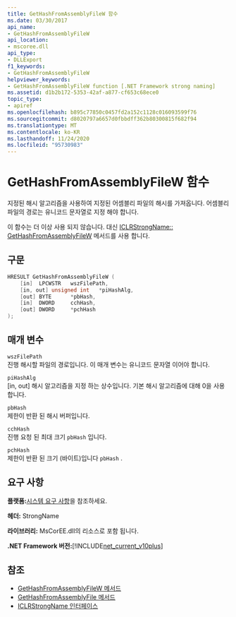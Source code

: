 ```yaml
---
title: GetHashFromAssemblyFileW 함수
ms.date: 03/30/2017
api_name:
- GetHashFromAssemblyFileW
api_location:
- mscoree.dll
api_type:
- DLLExport
f1_keywords:
- GetHashFromAssemblyFileW
helpviewer_keywords:
- GetHashFromAssemblyFileW function [.NET Framework strong naming]
ms.assetid: d1b2b172-5353-42af-a877-cf653c68ece0
topic_type:
- apiref
ms.openlocfilehash: b895c77850c0457fd2a152c1128c016093599f76
ms.sourcegitcommit: d8020797a6657d0fbbdff362b80300815f682f94
ms.translationtype: MT
ms.contentlocale: ko-KR
ms.lasthandoff: 11/24/2020
ms.locfileid: "95730983"
---
```

# <a name="gethashfromassemblyfilew-function"></a>GetHashFromAssemblyFileW 함수

지정된 해시 알고리즘을 사용하여 지정된 어셈블리 파일의 해시를 가져옵니다. 어셈블리 파일의 경로는 유니코드 문자열로 지정 해야 합니다.  
  
 이 함수는 더 이상 사용 되지 않습니다. 대신 [ICLRStrongName:: GetHashFromAssemblyFileW](../hosting/iclrstrongname-gethashfromassemblyfilew-method.md) 메서드를 사용 합니다.  
  
## <a name="syntax"></a>구문  
  
```cpp  
HRESULT GetHashFromAssemblyFileW (  
    [in]  LPCWSTR   wszFilePath,  
    [in, out] unsigned int   *piHashAlg,  
    [out] BYTE      *pbHash,  
    [in]  DWORD     cchHash,  
    [out] DWORD     *pchHash  
);  
```  
  
## <a name="parameters"></a>매개 변수  

 `wszFilePath`  
 진행 해시할 파일의 경로입니다. 이 매개 변수는 유니코드 문자열 이어야 합니다.  
  
 `piHashAlg`  
 [in, out] 해시 알고리즘을 지정 하는 상수입니다. 기본 해시 알고리즘에 대해 0을 사용 합니다.  
  
 `pbHash`  
 제한이 반환 된 해시 버퍼입니다.  
  
 `cchHash`  
 진행 요청 된 최대 크기 `pbHash` 입니다.  
  
 `pchHash`  
 제한이 반환 된 크기 (바이트)입니다 `pbHash` .  
  
## <a name="requirements"></a>요구 사항  

 **플랫폼:**[시스템 요구 사항](../../get-started/system-requirements.md)을 참조하세요.  
  
 **헤더:** StrongName  
  
 **라이브러리:** MsCorEE.dll의 리소스로 포함 됩니다.  
  
 **.NET Framework 버전:**[!INCLUDE[net_current_v10plus](../../../../includes/net-current-v10plus-md.md)]  
  
## <a name="see-also"></a>참조

- [GetHashFromAssemblyFileW 메서드](../hosting/iclrstrongname-gethashfromassemblyfilew-method.md)
- [GetHashFromAssemblyFile 메서드](../hosting/iclrstrongname-gethashfromassemblyfile-method.md)
- [ICLRStrongName 인터페이스](../hosting/iclrstrongname-interface.md)
